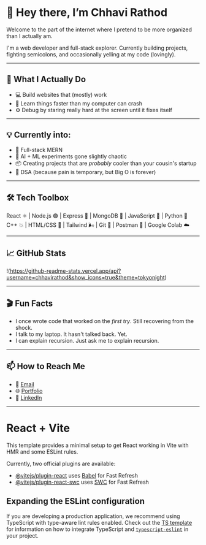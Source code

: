 # 👋 Hey there, I’m Chhavi Rathod

Welcome to the part of the internet where I pretend to be more organized than I actually am.

I'm a web developer and full-stack explorer. Currently building projects, fighting semicolons, and occasionally yelling at my code (lovingly).

---

## 💼 What I Actually Do

- 💻 Build websites that (mostly) work  
- 🧠 Learn things faster than my computer can crash   
- ⚙️ Debug by staring really hard at the screen until it fixes itself

---

## 💡 Currently into:

- 🧬 Full-stack MERN   
- 🤖 AI + ML experiments gone slightly chaotic  
- 📦 Creating projects that are *probably* cooler than your cousin's startup  
- 🧩 DSA (because pain is temporary, but Big O is forever)

---

## 🛠 Tech Toolbox

React ⚛️ | Node.js 🟢 | Express 🚂 | MongoDB 🍃 | JavaScript 💛 | Python 🐍
C++ 💥 | HTML/CSS 🎨 | Tailwind 🌬 | Git 🔧 | Postman 🧪 | Google Colab ☁️

---

## 📈 GitHub Stats

!(https://github-readme-stats.vercel.app/api?username=chhavirathod&show_icons=true&theme=tokyonight)

---

## 🎬 Fun Facts

- I once wrote code that worked on the *first try*. Still recovering from the shock.
- I talk to my laptop. It hasn't talked back. Yet.
- I can explain recursion. Just ask me to explain recursion.

---

## 📫 How to Reach Me

- 📧 [Email](mailto:chhavirathod05@gmail.com)  
- 🌐 [Portfolio](https://chhavirathod.vercel.app)  
- 💼 [LinkedIn](https://linkedin.com/in/chhavirathod) 

---


# React + Vite

This template provides a minimal setup to get React working in Vite with HMR and some ESLint rules.

Currently, two official plugins are available:

- [@vitejs/plugin-react](https://github.com/vitejs/vite-plugin-react/blob/main/packages/plugin-react) uses [Babel](https://babeljs.io/) for Fast Refresh
- [@vitejs/plugin-react-swc](https://github.com/vitejs/vite-plugin-react/blob/main/packages/plugin-react-swc) uses [SWC](https://swc.rs/) for Fast Refresh

## Expanding the ESLint configuration

If you are developing a production application, we recommend using TypeScript with type-aware lint rules enabled. Check out the [TS template](https://github.com/vitejs/vite/tree/main/packages/create-vite/template-react-ts) for information on how to integrate TypeScript and [`typescript-eslint`](https://typescript-eslint.io) in your project.
